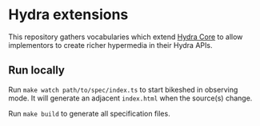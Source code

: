 # Hydra extensions

This repository gathers vocabularies which extend [Hydra Core](http://www.hydra-cg.com/spec/latest/core/) to allow implementors to create richer hypermedia in their Hydra APIs.

## Run locally

Run `make watch path/to/spec/index.ts` to start bikeshed in observing mode. It will generate an adjacent `index.html` when the source(s) change.

Run `make build` to generate all specification files.
